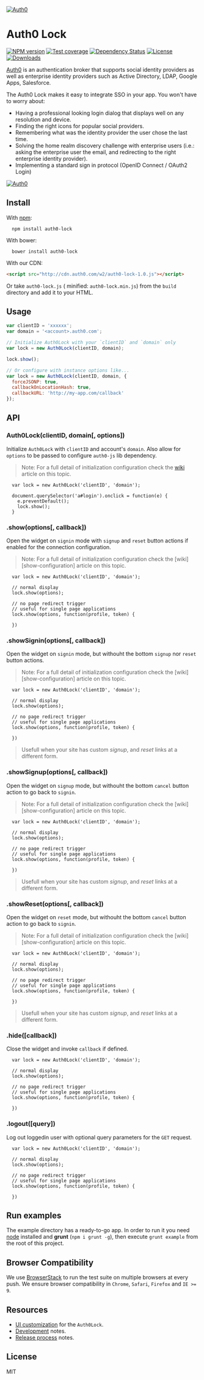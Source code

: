 [![Auth0](https://i.cloudup.com/9sk1vhcfbS.png)](http://auth0.com)

# Auth0 Lock
[![NPM version][npm-image]][npm-url]
[![Test coverage][coveralls-image]][coveralls-url]
[![Dependency Status][david-image]][david-url]
[![License][license-image]][license-url]
[![Downloads][downloads-image]][downloads-url]


[Auth0](https://auth0.com) is an authentication broker that supports social identity providers as well as enterprise identity providers such as Active Directory, LDAP, Google Apps, Salesforce.

The Auth0 Lock makes it easy to integrate SSO in your app. You won't have to worry about:
* Having a professional looking login dialog that displays well on any resolution and device.
* Finding the right icons for popular social providers.
* Remembering what was the identity provider the user chose the last time.
* Solving the home realm discovery challenge with enterprise users (i.e.: asking the enterprise user the email, and redirecting to the right enterprise identity provider).
* Implementing a standard sign in protocol (OpenID Connect / OAuth2 Login)

[![Auth0](https://i.cloudup.com/6opoEX_Z9z.png)](http://auth0.com)

## Install

With [npm](https://npmjs.org):

```
  npm install auth0-lock
```

With bower:

```
  bower install auth0-lock
```

With our CDN:

```html
<script src="http://cdn.auth0.com/w2/auth0-lock-1.0.js"></script>
```

Or take `auth0-lock.js` ( minified: `auth0-lock.min.js`) from the `build` directory and add it to your HTML.

## Usage

```javascript
var clientID = 'xxxxxx';
var domain = '<account>.auth0.com';

// Initialize Auth0Lock with your `clientID` and `domain` only
var lock = new Auth0Lock(clientID, domain);

lock.show();

// Or configure with instance options like...
var lock = new Auth0Lock(clientID, domain, {
  forceJSONP: true,
  callbackOnLocationHash: true,
  callbackURL: 'http://my-app.com/callback'
});

```

## API

### Auth0Lock(clientID, domain[, options])

Initialize `Auth0Lock` with `clientID` and account's `domain`. Also allow for `options` to be passed to configure `auth0-js` lib dependency.

> Note: For a full detail of initialization configuration check the [wiki][initialization-configuration] article on this topic.

```
  var lock = new Auth0Lock('clientID', 'domain');

  document.querySelector('a#login').onclick = function(e) {
    e.preventDefault();
    lock.show();
  }
```

### **.show(options[, callback])**

Open the widget on `signin` mode  with `signup` and `reset` button actions if enabled for the connection configuration.

> Note: For a full detail of initialization configuration check the [wiki][show-configuration] article on this topic.

```
  var lock = new Auth0Lock('clientID', 'domain');

  // normal display
  lock.show(options);

  // no page redirect trigger
  // useful for single page applications
  lock.show(options, function(profile, token) {

  })
```

### **.showSignin(options[, callback])**

Open the widget on `signin` mode, but withouht the bottom `signup` nor `reset` button actions.

> Note: For a full detail of initialization configuration check the [wiki][show-configuration] article on this topic.

```
  var lock = new Auth0Lock('clientID', 'domain');

  // normal display
  lock.show(options);

  // no page redirect trigger
  // useful for single page applications
  lock.show(options, function(profile, token) {

  })
```
> Usefull when your site has custom *signup*, and *reset* links at a different form.

### **.showSignup(options[, callback])**

Open the widget on `signup` mode, but withouht the bottom `cancel` button action to go back to `signin`.

> Note: For a full detail of initialization configuration check the [wiki][show-configuration] article on this topic.

```
  var lock = new Auth0Lock('clientID', 'domain');

  // normal display
  lock.show(options);

  // no page redirect trigger
  // useful for single page applications
  lock.show(options, function(profile, token) {

  })
```
> Usefull when your site has custom *signup*, and *reset* links at a different form.

### **.showReset(options[, callback])**

Open the widget on `reset` mode, but withouht the bottom `cancel` button action to go back to `signin`.

> Note: For a full detail of initialization configuration check the [wiki][show-configuration] article on this topic.

```
  var lock = new Auth0Lock('clientID', 'domain');

  // normal display
  lock.show(options);

  // no page redirect trigger
  // useful for single page applications
  lock.show(options, function(profile, token) {

  })
```

> Usefull when your site has custom *signup*, and *reset* links at a different form.

### **.hide([callback])**

Close the widget and invoke `callback` if defined.

```
  var lock = new Auth0Lock('clientID', 'domain');

  // normal display
  lock.show(options);

  // no page redirect trigger
  // useful for single page applications
  lock.show(options, function(profile, token) {

  })
```

### **.logout([query])**

Log out loggedin user with optional query parameters for the `GET` request.

```
  var lock = new Auth0Lock('clientID', 'domain');

  // normal display
  lock.show(options);

  // no page redirect trigger
  // useful for single page applications
  lock.show(options, function(profile, token) {

  })
```

## Run examples

The example directory has a ready-to-go app. In order to run it you need [node](http://nodejs.org/) installed and **grunt** (`npm i grunt -g`), then execute `grunt example` from the root of this project.

## Browser Compatibility

We use [BrowserStack](http://browserstack.com) to run the test suite on multiple browsers at every push.
We ensure browser compatibility in `Chrome`, `Safari`, `Firefox` and `IE >= 9`.

## Resources

* [UI customization][ui-customization] for the `Auth0Lock`.
* [Development][development-notes] notes.
* [Release process][release-process] notes.


## License

MIT

[npm-image]: https://img.shields.io/npm/v/auth0-lock.svg?style=flat-square
[npm-url]: https://npmjs.org/package/auth0-lock
[coveralls-image]: https://img.shields.io/coveralls/auth0/lock.svg?style=flat-square
[coveralls-url]: https://coveralls.io/r/auth0/lock?branch=master
[david-image]: http://img.shields.io/david/auth0/lock.svg?style=flat-square
[david-url]: https://david-dm.org/auth0-lock
[license-image]: http://img.shields.io/npm/l/auth0-lock.svg?style=flat-square
[license-url]: LICENSE
[downloads-image]: http://img.shields.io/npm/dm/auth0-lock.svg?style=flat-square
[downloads-url]: https://npmjs.org/package/auth0-lock

[initialization-configuration]: https://github.com/auth0/lock/wiki/Initialization-configuration
[ui-customization]: https://github.com/auth0/lock/wiki/UI-customization
[development-notes]: https://github.com/auth0/lock/wiki/Development-notes
[release-process]: https://github.com/auth0/lock/wiki/Release-process

